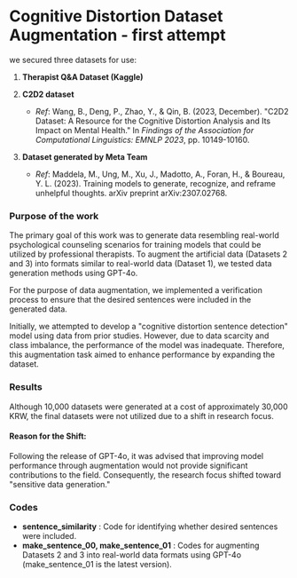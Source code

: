 # Cognitive Distortion Dataset Augmentation - first attempt

we secured three datasets for use:  

1. **Therapist Q&A Dataset (Kaggle)**  

2. **C2D2 dataset**  
   - *Ref*: Wang, B., Deng, P., Zhao, Y., & Qin, B. (2023, December). "C2D2 Dataset: A Resource for the Cognitive Distortion Analysis and Its Impact on Mental Health." In *Findings of the Association for Computational Linguistics: EMNLP 2023*, pp. 10149-10160.
   
3. **Dataset generated by Meta Team**
   - *Ref*: Maddela, M., Ung, M., Xu, J., Madotto, A., Foran, H., & Boureau, Y. L. (2023). Training models to generate, recognize, and reframe unhelpful thoughts. arXiv preprint arXiv:2307.02768.
  

### Purpose of the work

The primary goal of this work was to generate data resembling real-world psychological counseling scenarios for training models that could be utilized by professional therapists. To augment the artificial data (Datasets 2 and 3) into formats similar to real-world data (Dataset 1), we tested data generation methods using GPT-4o.

For the purpose of data augmentation, we implemented a verification process to ensure that the desired sentences were included in the generated data.

Initially, we attempted to develop a "cognitive distortion sentence detection" model using data from prior studies. However, due to data scarcity and class imbalance, the performance of the model was inadequate. Therefore, this augmentation task aimed to enhance performance by expanding the dataset.

### Results

Although 10,000 datasets were generated at a cost of approximately 30,000 KRW, the final datasets were not utilized due to a shift in research focus.

#### Reason for the Shift:
Following the release of GPT-4o, it was advised that improving model performance through augmentation would not provide significant contributions to the field. Consequently, the research focus shifted toward "sensitive data generation."

### Codes

- **sentence_similarity** : Code for identifying whether desired sentences were included.
- **make_sentence_00, make_sentence_01** : Codes for augmenting Datasets 2 and 3 into real-world data formats using GPT-4o (make_sentence_01 is the latest version).


